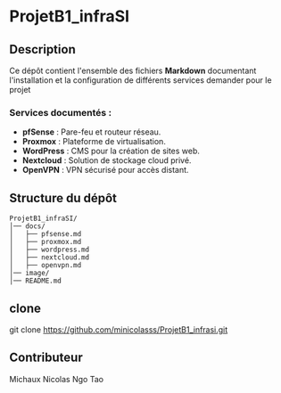 # ProjetB1_infraSI

## Description

Ce dépôt contient l'ensemble des fichiers **Markdown** documentant l'installation et la configuration de différents services demander pour le projet

### Services documentés :
- **pfSense** : Pare-feu et routeur réseau.
- **Proxmox** : Plateforme de virtualisation.
- **WordPress** : CMS pour la création de sites web.
- **Nextcloud** : Solution de stockage cloud privé.
- **OpenVPN** : VPN sécurisé pour accès distant.

## Structure du dépôt

```
ProjetB1_infraSI/
│── docs/
│   ├── pfsense.md
│   ├── proxmox.md
│   ├── wordpress.md
│   ├── nextcloud.md
│   ├── openvpn.md
│── image/
│── README.md
```
## clone

git clone https://github.com/minicolasss/ProjetB1_infrasi.git

## Contributeur

Michaux Nicolas
Ngo Tao

